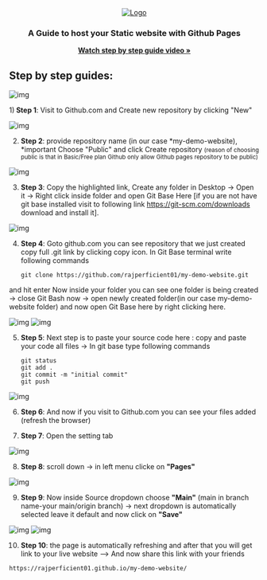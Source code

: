 <div align="center">
  <a href="#">
    <img src="images/maxresdefault.jpg" alt="Logo">
  </a>

  <h3 align="center">A Guide to host your Static website with Github Pages</h3>

  <p align="center">
    <a href="https://youtu.be/7BE2FHu3l9o"><strong>Watch step by step guide video »</strong></a>
  </p>
</div>

## Step by step guides:


<img src="images/0.PNG" alt="img">

1)<b> Step 1</b>:  Visit to Github.com and Create new repository by clicking "New"


<img src="images/1.PNG" alt="img">

2) <b>Step 2</b>: provide repository name (in our case *my-demo-website),   *important Choose "Public" and click Create repository
	<small>(reason of choosing public is that in Basic/Free plan Github only allow Github pages repository to be public)</small>
  
<img src="images/2.PNG" alt="img">

3) <b>Step 3</b>: Copy the highlighted link, Create any folder in Desktop -> Open it -> Right click inside folder and open Git Base Here 
	[if you are not have git base installed visit to following link https://git-scm.com/downloads  download and install it].
  
<img src="images/3.PNG" alt="img">  

4) <b>Step 4</b>: Goto github.com you can see repository that we just created copy full .git link by clicking copy icon.  In Git Base terminal write following commands 

	```
	git clone https://github.com/rajperficient01/my-demo-website.git
	```
	
	
and hit enter
Now inside your folder you can see one folder is being created  -> close Git Bash now -> open newly created folder(in our case my-demo-website folder) and now open 
Git Base here by right clicking here.
  
<img src="images/4.PNG" alt="img">
<img src="images/5.PNG" alt="img">

5) <b>Step 5</b>: Next step is to paste your source code here : copy and paste your code all files -> In git base type following commands

	
	```
	git status
	git add .
	git commit -m "initial commit"
	git push
	```

  
<img src="images/6.PNG" alt="img">

6) <b>Step 6</b>: And now if you visit to Github.com you can see your files added (refresh the browser)

7) <b>Step 7</b>: Open the setting tab

<img src="images/7.PNG" alt="img">

8) <b>Step 8</b>: scroll down -> in left menu clicke on <b>"Pages"</b>

<img src="images/8.PNG" alt="img">

9) <b>Step 9</b>: Now inside Source dropdown choose <b>"Main"</b> (main in branch name-your main/origin branch) -> next dropdown is automatically selected leave it default
and now click on <b>"Save"</b>

<img src="images/9.PNG" alt="img">
<img src="images/10.PNG" alt="img">


10) <b>Step 10</b>: the page is automatically refreshing and after that you will get link to your live website
--> And now share this link with your friends
```
https://rajperficient01.github.io/my-demo-website/ 
```
